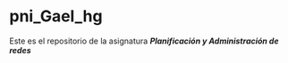 # pni_Gael_hg

Este es el repositorio de la asignatura ***Planificación y Administración de redes***
